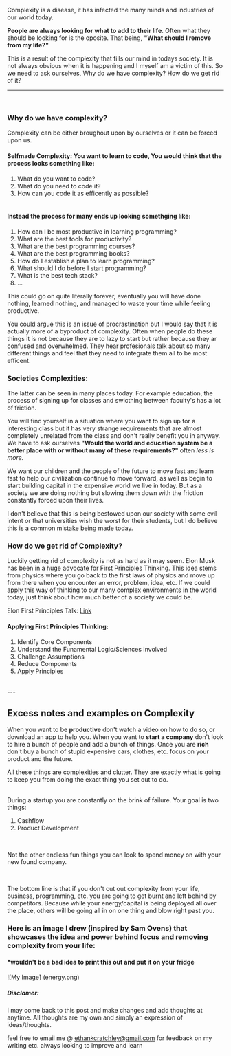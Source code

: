 Complexity is a disease, it has infected the many minds and industries of our world today.

**People are always looking for what to add to their life**. Often what they should be looking for is the oposite. That being, **"What should I remove from my life?"**

This is a result of the complexity that fills our mind in todays society. It is not always obvious when it is happening and I myself am a victim of this. So we need to ask ourselves, Why do we have complexity? How do we get rid of it?

---
<br>

### Why do we have complexity?

Complexity can be either broughout upon by ourselves or it can be forced upon us.

#### Selfmade Complexity: You want to learn to code, You would think that the process looks something like:

1. What do you want to code?
2. What do you need to code it?
3. How can you code it as efficently as possible?

#### <br> Instead the process for many ends up looking somethging like:

1. How can I be most productive in learning programming?
2. What are the best tools for productivity?
3. What are the best programming courses?
4. What are the best programming books?
5. How do I establish a plan to learn programming?
6. What should I do before I start programming?
7. What is the best tech stack?
8. ...

This could go on quite literally forever, eventually you will have done nothing, learned nothing, and managed to waste your time while feeling productive. 

You could argue this is an issue of procrastination but I would say that it is actually more of a byproduct of complexity. Often when people do these things it is not because they are to lazy to start but rather because they ar confused and overwhelmed. They hear profesionals talk about so many different things and feel that they need to integrate them all to be most efficent.

### Societies Complexities:

The latter can be seen in many places today. For example education, the process of signing up for classes and swicthing between faculty's has a lot of friction. 

You will find yourself in a situation where you want to sign up for a interesting class but it has very strange requirements that are almost completely unrelated from the class and don't really benefit you in anyway. We have to ask ourselves **"Would the world and education system be a better place with or without many of these requirements?"** often *less is more.*

We want our children and the people of the future to move fast and learn fast to help our civilization continue to move forward, as well as begin to start building capital in the expensive world we live in today. But as a society we are doing nothing but slowing them down with the friction constantly forced upon their lives.

I don't believe that this is being bestowed upon our society with some evil intent or that universities wish the worst for their students, but I do believe this is a common mistake being made today.

### How do we get rid of Complexity?

Luckily getting rid of complexity is not as hard as it may seem. Elon Musk has been in a huge advocate for First Principles Thinking. This idea stems from physics where you go back to the first laws of physics and move up from there when you encounter an error, problem, idea, etc. If we could apply this way of thinking to our many complex environments in the world today, just think about how much better of a society we could be.

[Link]: https://www.youtube.com/watch?v=NV3sBlRgzTI&pp=ygUhZWxvbiB0YWxrcyBhYm91dCBmaXJzdCBwcmluY2lwbGVz

Elon First Principles Talk: [Link]

#### Applying First Principles Thinking:
1. Identify Core Components
2. Understand the Funamental Logic/Sciences Involved
3. Challenge Assumptions
4. Reduce Components 
5. Apply Principles 

<br>
 ---

## Excess notes and examples on Complexity 

When you want to be **productive** don't watch a video on how to do so, or download an app to help you. When you want to **start a company** don't look to hire a bunch of people and add a bunch of things. Once you are **rich** don't buy a bunch of stupid expensive cars, clothes, etc. focus on your product and the future. 

All these things are complexities and clutter. They are exactly what is going to keep you from doing the exact thing you set out to do.  

<br>
During a startup you are constantly on the brink of failure. Your goal is two things:

1. Cashflow
2. Product Development   

<br>

Not the other endless fun things you can look to spend money on with your new found company.
   
<br>

The bottom line is that if you don't cut out complexity from your life, business, programming, etc. you are going to get burnt and left behind by competitors. Because while your energy/capital is being deployed all over the place, others will be going all in on one thing and blow right past you.

### Here is an image I drew (inspired by Sam Ovens) that showcases the idea and power behind focus and removing complexity from your life:
#### *wouldn't be a bad idea to print this out and put it on your fridge
![My Image] (energy.png)

##### Disclamer:

I may come back to this post and make changes and add thoughts at anytime. All thoughts are my own and simply an expression of ideas/thoughts.

feel free to email me @ ethankcratchley@gmail.com for feedback on my writing etc. always looking to improve and learn